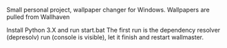 Small personal project, wallpaper changer for Windows.
Wallpapers are pulled from Wallhaven

Install Python 3.X and run start.bat
The first run is the dependency resolver (depresolv) run (console is visible), let it finish and restart wallmaster.
